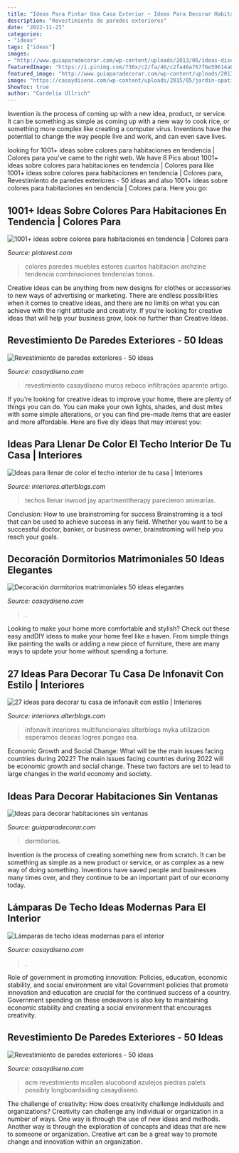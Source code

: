```yaml
---
title: "Ideas Para Pintar Una Casa Exterior ~ Ideas Para Decorar Habitaciones Sin Ventanas"
description: "Revestimiento de paredes exteriores"
date: "2022-11-23"
categories:
- "ideas"
tags: ["ideas"]
images:
- "http://www.guiaparadecorar.com/wp-content/uploads/2013/06/ideas-diseno-para-habitaciones-sin-ventanas-03.jpg"
featuredImage: "https://i.pinimg.com/736x/c2/fa/46/c2fa46a767f6e59614a0141a149e716a.jpg"
featured_image: "http://www.guiaparadecorar.com/wp-content/uploads/2013/06/ideas-diseno-para-habitaciones-sin-ventanas-03.jpg"
image: "https://casaydiseno.com/wp-content/uploads/2015/05/jardin-opatio-mural-arte.jpg"
ShowToc: true
author: "Cordelia Ullrich"
---
```



Invention is the process of coming up with a new idea, product, or service. It can be something as simple as coming up with a new way to cook rice, or something more complex like creating a computer virus. Inventions have the potential to change the way people live and work, and can even save lives.

	

		
looking for 1001+ ideas sobre colores para habitaciones en tendencia | Colores para you've came to the right web. We have 8 Pics about 1001+ ideas sobre colores para habitaciones en tendencia | Colores para like 1001+ ideas sobre colores para habitaciones en tendencia | Colores para, Revestimiento de paredes exteriores - 50 ideas and also 1001+ ideas sobre colores para habitaciones en tendencia | Colores para. Here you go:
		
    
## 1001+ Ideas Sobre Colores Para Habitaciones En Tendencia | Colores Para

<img loading=lazy src="https://i.pinimg.com/736x/c2/fa/46/c2fa46a767f6e59614a0141a149e716a.jpg" onerror="this.onerror=null;this.src='https://tse4.mm.bing.net/th?id=OIP.Cu8ALmEZ0m1qRPg8drdRsAHaJk&amp;pid=15.1';" alt="1001+ ideas sobre colores para habitaciones en tendencia | Colores para">

_Source: pinterest.com_

>colores paredes muebles estores cuartos habitacion archzine tendencia combinaciones tendencias tonos. 

	

Creative ideas can be anything from new designs for clothes or accessories to new ways of advertising or marketing. There are endless possibilities when it comes to creative ideas, and there are no limits on what you can achieve with the right attitude and creativity. If you're looking for creative ideas that will help your business grow, look no further than Creative Ideas.

    
## Revestimiento De Paredes Exteriores - 50 Ideas

<img loading=lazy src="https://casaydiseno.com/wp-content/uploads/2015/05/pared-exterior-diseño-gris.jpg" onerror="this.onerror=null;this.src='https://tse4.mm.bing.net/th?id=OIP.1UGy65OAqV8ciIOUc55zGgHaE7&amp;pid=15.1';" alt="Revestimiento de paredes exteriores - 50 ideas">

_Source: casaydiseno.com_

>revestimiento casaydiseno muros reboco infiltrações aparente artigo. 

	

If you're looking for creative ideas to improve your home, there are plenty of things you can do. You can make your own lights, shades, and dust mites with some simple alterations, or you can find pre-made items that are easier and more affordable. Here are five diy ideas that may interest you: 

    
## Ideas Para Llenar De Color El Techo Interior De Tu Casa | Interiores

<img loading=lazy src="https://interiores.alterblogs.com/wp-content/uploads/2014/09/color-en-techos-8.jpg" onerror="this.onerror=null;this.src='https://tse2.mm.bing.net/th?id=OIP.CjvHTUms3HtmEhEX9Qy8mAHaJ_&amp;pid=15.1';" alt="Ideas para llenar de color el techo interior de tu casa | Interiores">

_Source: interiores.alterblogs.com_

>techos llenar inwood jay apartmenttherapy parecieron animarías. 

	

Conclusion: How to use brainstroming for success
Brainstroming is a tool that can be used to achieve success in any field. Whether you want to be a successful doctor, banker, or business owner, brainstroming will help you reach your goals.

    
## Decoración Dormitorios Matrimoniales 50 Ideas Elegantes

<img loading=lazy src="https://casaydiseno.com/wp-content/uploads/2015/07/decoracion-dormitorios-matrimoniales-jarrones-altos.jpg" onerror="this.onerror=null;this.src='https://tse1.mm.bing.net/th?id=OIP.3PN2dkf0Zu53BJyT3YtZLAHaJ3&amp;pid=15.1';" alt="Decoración dormitorios matrimoniales 50 ideas elegantes">

_Source: casaydiseno.com_

>. 

	

Looking to make your home more comfortable and stylish? Check out these easy andDIY ideas to make your home feel like a haven. From simple things like painting the walls or adding a new piece of furniture, there are many ways to update your home without spending a fortune.

    
## 27 Ideas Para Decorar Tu Casa De Infonavit Con Estilo | Interiores

<img loading=lazy src="http://interiores.alterblogs.com/wp-content/uploads/2017/01/27-ideas-para-decorar-tu-casa-de-infonavit-con-estilo-16.jpg" onerror="this.onerror=null;this.src='https://tse4.mm.bing.net/th?id=OIP.0g0e1naMRjpicNSBLMW2pwHaFj&amp;pid=15.1';" alt="27 ideas para decorar tu casa de infonavit con estilo | Interiores">

_Source: interiores.alterblogs.com_

>infonavit interiores multifuncionales alterblogs myka utilizacion esperamos deseas logres pongas esa. 

	

Economic Growth and Social Change: What will be the main issues facing countries during 2022?
The main issues facing countries during 2022 will be economic growth and social change. These two factors are set to lead to large changes in the world economy and society.

    
## Ideas Para Decorar Habitaciones Sin Ventanas

<img loading=lazy src="http://www.guiaparadecorar.com/wp-content/uploads/2013/06/ideas-diseno-para-habitaciones-sin-ventanas-03.jpg" onerror="this.onerror=null;this.src='https://tse1.mm.bing.net/th?id=OIP.pPdevfbw-jdLOUPXyXM53gHaE6&amp;pid=15.1';" alt="Ideas para decorar habitaciones sin ventanas">

_Source: guiaparadecorar.com_

>dormitorios. 

	

Invention is the process of creating something new from scratch. It can be something as simple as a new product or service, or as complex as a new way of doing something. Inventions have saved people and businesses many times over, and they continue to be an important part of our economy today.

    
## Lámparas De Techo Ideas Modernas Para El Interior

<img loading=lazy src="https://casaydiseno.com/wp-content/uploads/2015/05/lamparas-de-techo-ideas-modernas-habitacion-juvenil.jpeg" onerror="this.onerror=null;this.src='https://tse2.mm.bing.net/th?id=OIP.UTLxHq8RSKRcWOY1mDgojAHaLH&amp;pid=15.1';" alt="Lámparas de techo ideas modernas para el interior">

_Source: casaydiseno.com_

>. 

	

Role of government in promoting innovation: Policies, education, economic stability, and social environment are vital
Government policies that promote innovation and education are crucial for the continued success of a country. Government spending on these endeavors is also key to maintaining economic stability and creating a social environment that encourages creativity.

    
## Revestimiento De Paredes Exteriores - 50 Ideas

<img loading=lazy src="https://casaydiseno.com/wp-content/uploads/2015/05/jardin-opatio-mural-arte.jpg" onerror="this.onerror=null;this.src='https://tse3.mm.bing.net/th?id=OIP.k7WBXc8xqjaP0cWya-KleAHaE7&amp;pid=15.1';" alt="Revestimiento de paredes exteriores - 50 ideas">

_Source: casaydiseno.com_

>acm revestimiento mcallen alucobond azulejos piedras palets possibly longboardsiding casaydiseno. 

	

The challenge of creativity: How does creativity challenge individuals and organizations?
Creativity can challenge any individual or organization in a number of ways. One way is through the use of new ideas and methods. Another way is through the exploration of concepts and ideas that are new to someone or organization. Creative art can be a great way to promote change and innovation within an organization.

